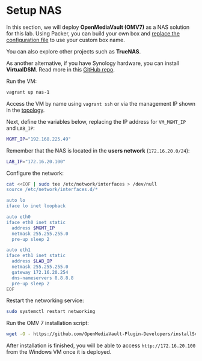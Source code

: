 # Setup NAS

In this section, we will deploy **OpenMediaVault (OMV7)** as a NAS solution for this lab. Using Packer, you can build your own box and [replace the configuration file](/vms/linux/nas/config.rb) to use your custom box name.

You can also explore other projects such as **TrueNAS**.

As another alternative, if you have Synology hardware, you can install **VirtualDSM**. Read more in this [GitHub repo](https://github.com/vdsm/virtual-dsm).

Run the VM:

```bash
vagrant up nas-1
```

Access the VM by name using `vagrant ssh` or via the management IP shown in the [topology](/resources/images/vagrant-lab-virtual-topology.svg).

Next, define the variables below, replacing the IP address for `VM_MGMT_IP` and `LAB_IP`:

```bash
MGMT_IP="192.168.225.49"
```

Remember that the NAS is located in the **users network** (`172.16.20.0/24`):

```bash
LAB_IP="172.16.20.100"
```

Configure the network:

```bash
cat <<EOF | sudo tee /etc/network/interfaces > /dev/null
source /etc/network/interfaces.d/*

auto lo
iface lo inet loopback

auto eth0
iface eth0 inet static
  address $MGMT_IP
  netmask 255.255.255.0
  pre-up sleep 2

auto eth1
iface eth1 inet static
  address $LAB_IP
  netmask 255.255.255.0
  gateway 172.16.20.254
  dns-nameservers 8.8.8.8
  pre-up sleep 2
EOF
```

Restart the networking service:

```bash
sudo systemctl restart networking
```

Run the OMV 7 installation script:

```bash
wget -O - https://github.com/OpenMediaVault-Plugin-Developers/installScript/raw/master/install | sudo bash
```

After installation is finished, you will be able to access `http://172.16.20.100` from the Windows VM once it is deployed.

